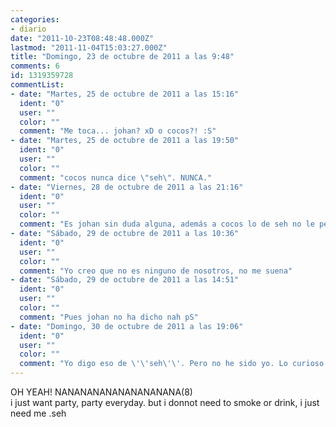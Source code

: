 ```yaml
---
categories:
- diario
date: "2011-10-23T08:48:48.000Z"
lastmod: "2011-11-04T15:03:27.000Z"
title: "Domingo, 23 de octubre de 2011 a las 9:48"
comments: 6
id: 1319359728
commentList:
- date: "Martes, 25 de octubre de 2011 a las 15:16"
  ident: "0"
  user: ""
  color: ""
  comment: "Me toca... johan? xD o cocos?! :S"
- date: "Martes, 25 de octubre de 2011 a las 19:50"
  ident: "0"
  user: ""
  color: ""
  comment: "cocos nunca dice \"seh\". NUNCA."
- date: "Viernes, 28 de octubre de 2011 a las 21:16"
  ident: "0"
  user: ""
  color: ""
  comment: "Es johan sin duda alguna, además a cocos lo de seh no le pega ni con pegamento hecho con cocos."
- date: "Sábado, 29 de octubre de 2011 a las 10:36"
  ident: "0"
  user: ""
  color: ""
  comment: "Yo creo que no es ninguno de nosotros, no me suena"
- date: "Sábado, 29 de octubre de 2011 a las 14:51"
  ident: "0"
  user: ""
  color: ""
  comment: "Pues johan no ha dicho nah pS"
- date: "Domingo, 30 de octubre de 2011 a las 19:06"
  ident: "0"
  user: ""
  color: ""
  comment: "Yo digo eso de \'\'seh\'\'. Pero no he sido yo. Lo curioso es que no habéis adivinado ninguna entrada de las que he sacado xD"
---
```


OH YEAH! NANANANANANANANANANA(8)  
i just want party, party everyday. but i donnot need to smoke or drink, i just need me                                                                             .seh